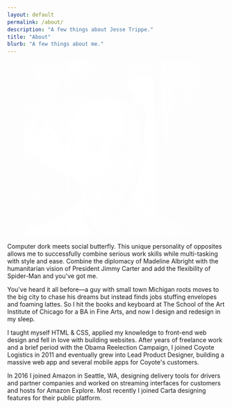 ```yaml
---
layout: default
permalink: /about/
description: "A few things about Jesse Trippe."
title: "About"
blurb: "A few things about me."
---
```


<div class="my-32 grid sm:grid-cols-3 lg:grid-cols-4 gap-10">
  <div class="max-w-xs">
    <figure class="rounded-full overflow-hidden bg-cyan-700 dark:bg-slate-700">
      <img class="h-full w-full" src="/images/avatar.jpg" style="mix-blend-mode: screen; filter: contrast(1.3) grayscale(1);" alt="Avatar of Jesse Trippe">
    </figure>
  </div>
  <div class="lg:col-start-3 sm:col-span-2 jt-prose">
      <p>Computer dork meets social butterfly. This unique personality of opposites allows me to successfully combine serious work skills while multi-tasking with style and ease. Combine the diplomacy of Madeline Albright with the humanitarian vision of President Jimmy Carter and add the flexibility of Spider-Man and you've got me.</p>
      <p>You've heard it all before&mdash;a guy with small town Michigan roots moves to the big city to chase his dreams but instead finds jobs stuffing envelopes and foaming lattes. So I hit the books and keyboard at The School of the Art Institute of Chicago for a BA in Fine Arts, and now I design and redesign in my sleep.</p>
      <p>I taught myself HTML &amp; CSS, applied my knowledge to front-end web design and fell in love with building websites. After years of freelance work and a brief period with the Obama Reelection Campaign, I joined Coyote Logistics in 2011 and eventually grew into Lead Product Designer, building a massive web app and several mobile apps for Coyote's customers.</p>
      <p>In 2016 I joined Amazon in Seattle, WA, designing delivery tools for drivers and partner companies and worked on streaming interfaces for customers and hosts for Amazon Explore. Most recently I joined Carta designing features for their public platform.</p>
  </div>
</div>
